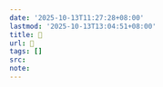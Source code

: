```yaml
---
date: '2025-10-13T11:27:28+08:00'
lastmod: '2025-10-13T13:04:51+08:00'
title: 󰗸
url: 󰗸
tags: []
src:
note:
---
```


